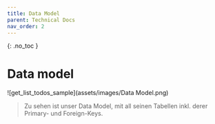 ```yaml
---
title: Data Model
parent: Technical Docs
nav_order: 2
---
```


{: .no_toc }
# Data model

![get_list_todos_sample](assets/images/Data Model.png)
> Zu sehen ist unser Data Model, mit all seinen Tabellen inkl. derer Primary- und Foreign-Keys.

